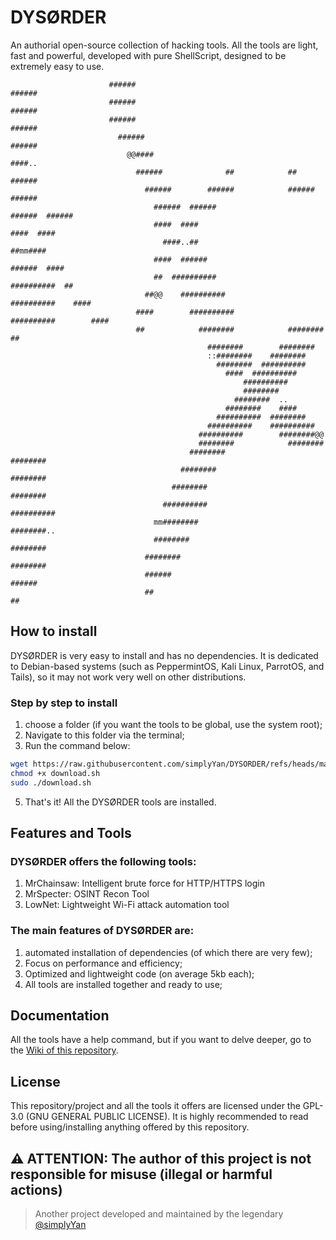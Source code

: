 # DYSØRDER
An authorial open-source collection of hacking tools. All the tools are light, fast and powerful, developed with pure ShellScript, designed to be extremely easy to use.
```                                                                          
                      ######                                                        ###### 
                      ######                                                        ###### 
                      ######                                                        ###### 
                        ######                                                    ###### 
                          @@####                                                ####..
                            ######              ##            ##              ######
                              ######        ######            ######        ######
                                ######  ######                    ######  ######
                                ####  ####                            ####  #### 
                                  ####..##                            ##mm####
                                ####  ######                        ######  ####
                                ##  ##########                    ##########  ## 
                              ##@@    ##########                ##########    ####
                            ####        ##########            ##########        #### 
                            ##            ########            ########            ## 
                                            ########        ########   
                                            ::########    ########   
                                              ########  ########## 
                                                ####  ##########  
                                                    ########## 
                                                    ######## 
                                                  ########  .. 
                                                ########    #### 
                                              ##########  ######## 
                                            ##########    ########## 
                                          ##########        ########@@
                                          ########            ########  
                                        ########                ########
                                      ########                    ######## 
                                    ########                        ########
                                  ##########                        ########## 
                                mm########                            ########..  
                                ########                                ######## 
                              ########                                    ########
                              ######                                        ###### 
                              ##                                                ##
```

## How to install
DYSØRDER is very easy to install and has no dependencies. It is dedicated to Debian-based systems (such as PeppermintOS, Kali Linux, ParrotOS, and Tails), so it may not work very well on other distributions.
### Step by step to install
1. choose a folder (if you want the tools to be global, use the system root); <br>
2. Navigate to this folder via the terminal; <br>
3. Run the command below: <br>
```sh
wget https://raw.githubusercontent.com/simplyYan/DYSORDER/refs/heads/main/download.sh
chmod +x download.sh
sudo ./download.sh
```
5. That's it! All the DYSØRDER tools are installed. <br>

## Features and Tools
### DYSØRDER offers the following tools:
1. MrChainsaw: Intelligent brute force for HTTP/HTTPS login
2. MrSpecter: OSINT Recon Tool
3. LowNet: Lightweight Wi-Fi attack automation tool

### The main features of DYSØRDER are:
1. automated installation of dependencies (of which there are very few);
2. Focus on performance and efficiency;
3. Optimized and lightweight code (on average 5kb each);
4. All tools are installed together and ready to use;


## Documentation
All the tools have a help command, but if you want to delve deeper, go to the [Wiki of this repository](https://github.com/simplyYan/DYSORDER/wiki/Docs).

## License
This repository/project and all the tools it offers are licensed under the GPL-3.0 (GNU GENERAL PUBLIC LICENSE). It is highly recommended to read before using/installing anything offered by this repository.

## ⚠️ ATTENTION: The author of this project is not responsible for misuse (illegal or harmful actions)

> Another project developed and maintained by the legendary [@simplyYan](https://github.com/simplyYan)
